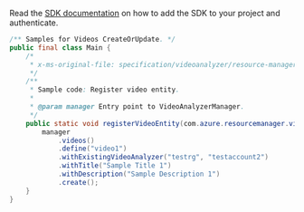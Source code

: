 Read the [SDK documentation](https://github.com/Azure/azure-sdk-for-java/blob/azure-resourcemanager-videoanalyzer_1.0.0-beta.5/sdk/videoanalyzer/azure-resourcemanager-videoanalyzer/README.md) on how to add the SDK to your project and authenticate.

```java
/** Samples for Videos CreateOrUpdate. */
public final class Main {
    /*
     * x-ms-original-file: specification/videoanalyzer/resource-manager/Microsoft.Media/preview/2021-11-01-preview/examples/video-create.json
     */
    /**
     * Sample code: Register video entity.
     *
     * @param manager Entry point to VideoAnalyzerManager.
     */
    public static void registerVideoEntity(com.azure.resourcemanager.videoanalyzer.VideoAnalyzerManager manager) {
        manager
            .videos()
            .define("video1")
            .withExistingVideoAnalyzer("testrg", "testaccount2")
            .withTitle("Sample Title 1")
            .withDescription("Sample Description 1")
            .create();
    }
}
```
